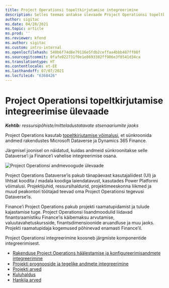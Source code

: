 ```yaml
---
title: Project Operationsi topeltkirjutamise integreerimine
description: Selles teemas antakse ülevaade Project Operationsi topeltkirjutamise integreerimisest.
author: sigitac
ms.date: 04/28/2021
ms.topic: article
ms.prod: ''
ms.reviewer: kfend
ms.author: sigitac
ms.custom: intro-internal
ms.openlocfilehash: 540b6f74d8e79116e5fdb2ceffaa4bbb487ff08f
ms.sourcegitcommit: 0fafe022731f0e1e8693382ff906e3f8541d34ca
ms.translationtype: HT
ms.contentlocale: et-EE
ms.lasthandoff: 07/07/2021
ms.locfileid: "6368426"
---
```

# <a name="project-operations-dual-write-integration-overview"></a>Project Operationsi topeltkirjutamise integreerimise ülevaade

_**Kehtib:** ressursipõhiste/mitteladustatavate stsenaariumite jaoks_

Project Operations kasutab [topeltkirjutamise võimalusi](/dynamics365/fin-ops-core/dev-itpro/data-entities/dual-write/dual-write-home-page), et sünkroonida andmed rakendustes Microsoft Dataverse ja Dynamics 365 Finance.

Järgmisel joonisel on näidatud, kuidas andmeid sünkroonitakse selle Dataverse’i ja Finance’i vahelise integreerimise osana.

![Project Operationsi andmevoogude ülevaade](./media/ProjectOperationsFlows.jpg)

Project Operations Dataverse’is pakub tänapäevast kasutajaliidest (UI) ja lihtsat koodita / madala koodiga laiendatavust, kasutades Power Platformi võimalusi. Projektijuhid, ressursihaldurid, projektimeeskonna liikmed ja muud peakontori töötajad teevad oma Project Operationsi tegevusi Dataverse’is.

Finance’i Project Operations pakub projekti raamatupidamist ja tulude kajastamise tuge. Project Operationsi lisandmoodulid liidavad finantsraamistiku Finance’is käibemaksu arvutamise, valuutavahetuskursside, finantsdimensioonide aruandluse ja muu jaoks. Projekti raamatupidaja kogemused põhinevad enamasti Finance’il.

Project Operationsi integreerimine koosneb järgmiste komponentide integreerimisest.


- [Rakenduse Project Operations häälestamise ja konfigureerimisandmete integreerimine](resource-dual-write-setup-integration.md) 
- [Projekti prognooside ja tegelike andmete integreerimine](resource-dual-write-estimates-actuals.md)
- [Projekti arved](resource-dual-write-project-invoice.md)
- [Kuluhaldus](resource-dual-write-expense.md)
- [Hankija arved](resource-dual-write-vendor-invoice.md)
